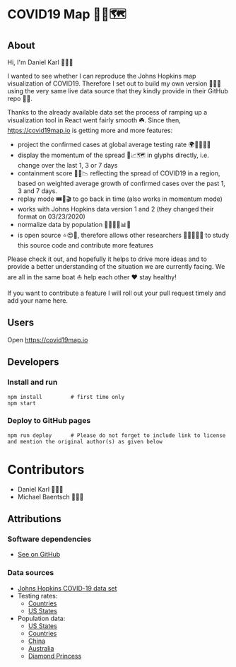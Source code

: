 # COVID19 Map 🦠😷🗺️

## About

Hi, I'm Daniel Karl 🙋🏻‍♂️

I wanted to see whether I can reproduce the Johns Hopkins map visualization of COVID19. Therefore I set out to build my own version 👨🏻‍💻 using the very same live data source that they kindly provide in their GitHub repo 🙏🏻.

Thanks to the already available data set the process of ramping up a visualization tool in React went fairly smooth ☘️. Since then, https://covid19map.io is getting more and more features:

- project the confirmed cases at global average testing rate 🌍🧪👩🏾‍🔬
- display the momentum of the spread 🦠📈🗺️ in glyphs directly, i.e. change over the last 1, 3 or 7 days
- containment score 🏡😷📉 reflecting the spread of COVID19 in a region, based on weighted average growth of confirmed cases over the past 1, 3 and 7 days.
- replay mode 🎟️🎥🎬 to go back in time (also works in momentum mode)
- works with Johns Hopkins data version 1 and 2 (they changed their format on 03/23/2020)
- normalize data by population 👨‍👩‍👧‍👦📊👫
- is open source ⭐😍🥰, therefore allows other researchers 🔬🧑🏾‍🔬🧬 to study this source code and contribute more features

Please check it out, and hopefully it helps to drive more ideas and to provide a better understanding of the situation we are currently facing. We are all in the same boat ⛵ help each other ❤️ stay healthy!

If you want to contribute a feature I will roll out your pull request timely and add your name here.

## Users
Open https://covid19map.io

## Developers
### Install and run
```
npm install         # first time only
npm start
```

### Deploy to GitHub pages
```
npm run deploy      # Please do not forget to include link to license and mention the original author(s) as given below
```

# Contributors
- Daniel Karl 👨🏻‍🔧
- Michael Baentsch 👨🏻‍🏫

## Attributions
### Software dependencies
- [See on GitHub](https://github.com/daniel-karl/covid19-map/network/dependencies)

### Data sources
- [Johns Hopkins COVID-19 data set](https://github.com/CSSEGISandData/COVID-19/tree/master/csse_covid_19_data/csse_covid_19_time_series)
- Testing rates:
  - [Countries](https://en.wikipedia.org/wiki/COVID-19_testing)
  - [US States](https://docs.google.com/spreadsheets/u/2/d/e/2PACX-1vRwAqp96T9sYYq2-i7Tj0pvTf6XVHjDSMIKBdZHXiCGGdNC0ypEU9NbngS8mxea55JuCFuua1MUeOj5/pubhtml)
- Population data:
  - [US States](https://www.census.gov/newsroom/press-kits/2019/national-state-estimates.html)
  - [Countries](https://population.un.org/wpp/Download/Files/1_Indicators%20(Standard)/CSV_FILES/WPP2019_TotalPopulationBySex.csv)
  - [China](https://www.worldatlas.com/articles/chinese-provinces-by-population.html)
  - [Australia](https://en.wikipedia.org/wiki/States_and_territories_of_Australia)
  - [Diamond Princess](https://www.nytimes.com/2020/03/08/world/asia/coronavirus-cruise-ship.html)

